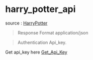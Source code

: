 # harry_potter_api

source : 
[HarryPotter](https://www.potterapi.com/)

> Response Format
application/json

> Authentication
Api_key.

Get api_key here
[Get_Api_Key](https://www.potterapi.com/)

